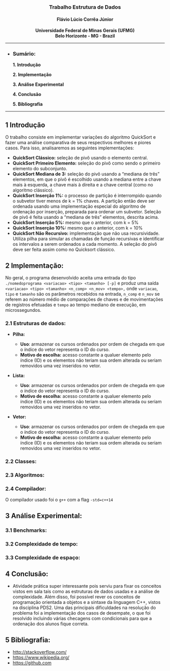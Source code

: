 ### <center> Trabalho Estrutura de Dados</center>

#### <center>Flávio Lúcio Corrêa Júnior </center>

**<center>Universidade Federal de Minas Gerais (UFMG) </center>**
**<center>Belo Horizonte - MG - Brazil</center>**

---

- ### **Sumário**:

  **1. Introdução**

  **2. Implementação**

  **3. Análise Experimental**

  **4. Conclusão**

  **5. Bibliografia**

---

## 1 Introdução

O trabalho consiste em implementar variações do algoritmo QuickSort e fazer uma análise comparativa de seus respectivos melhores e piores casos. Para isso, analisaremos as seguintes implementações:

- **QuickSort Clássico:** seleção de pivô usando o elemento central.
- **QuickSort Primeiro Elemento:** seleção do pivô como sendo o primeiro elemento do subconjunto.
- **QuickSort Mediana de 3:** seleção do pivô usando a “mediana de três” elementos, em que o pivô é escolhido usando a mediana entre a chave mais à esquerda, a chave mais à direita e a chave central (como no algoritmo clássico).
- **QuickSort Inserção 1%:** o processo de partição é interrompido quando o subvetor tiver menos de k = 1% chaves. A partição então deve ser ordenada usando uma implementação especial do algoritmo de ordenação por inserção, preparada para ordenar um subvetor. Seleção de pivô é feita usando a “mediana de três” elementos, descrita acima.
- **QuickSort Inserção 5%:** mesmo que o anterior, com k = 5%
- **QuickSort Inserção 10%:** mesmo que o anterior, com k = 10%
- **QuickSort Não Recursivo:** implementação que não usa recursividade. Utiliza pilha para simular as chamadas de função recursivas e identificar os intervalos a serem ordenados a cada momento. A seleção do pivô deve ser feita assim como no Quicksort clássico.

## 2 Implementação:

No geral, o programa desenvolvido aceita uma entrada do tipo `./nomedoprograma <variacao> <tipo> <tamanho> [-p]` e produz uma saída `<variacao> <tipo> <tamanho> <n_comp> <n_mov> <tempo>,` onde `variacao`, `tipo` e `tamanho` são os parâmetros recebidos na entrada, `n_comp` e `n_mov` se referem ao número médio de comparações de chaves e de movimentações de registros efetuadas e `tempo` ao tempo mediano de execução, em microssegundos.

### **2.1 Estruturas de dados:**

- **Pilha:**
  - **Uso**: armazenar os cursos ordenados por ordem de chegada em que o índice do vetor representa o ID do curso.
  - **Motivo de escolha:** acesso constante a qualuer elemento pelo índice (ID) e os elementos não teriam sua ordem alterada ou seriam removidos uma vez inseridos no vetor.
- **Lista:**
  - **Uso**: armazenar os cursos ordenados por ordem de chegada em que o índice do vetor representa o ID do curso.
  - **Motivo de escolha:** acesso constante a qualuer elemento pelo índice (ID) e os elementos não teriam sua ordem alterada ou seriam removidos uma vez inseridos no vetor.
- **Vetor:**

  - **Uso**: armazenar os cursos ordenados por ordem de chegada em que o índice do vetor representa o ID do curso.
  - **Motivo de escolha:** acesso constante a qualuer elemento pelo índice (ID) e os elementos não teriam sua ordem alterada ou seriam removidos uma vez inseridos no vetor.

### **2.2 Classes:**

### **2.3 Algoritmos:**

### **2.4 Compilador:**

O compilador usado foi o `g++` com a flag `-std=c++14`

## 3 Análise Experimental:

### **3.1 Benchmarks:**

### **3.2 Complexidade de tempo:**

### **3.3 Complexidade de espaço:**

## 4 Conclusão:

- Atividade prática super interessante pois serviu para fixar os conceitos vistos em sala tais como as estruturas de dados usadas e a análise de complexidade. Além disso, foi possível rever os conceitos de programação orientada a objetos e a sintaxe da linguagem C++, vistos na disciplina PDS2. Uma das principais dificuldades na resolução do problema foi a implementação dos casos de desempate, o que foi resolvido incluindo várias checagens com condicionais para que a ordenação dos alunos fique correta.

## 5 Bibliografia:

- http://stackoverflow.com/
- https://www.wikipedia.org/
- https://github.com
